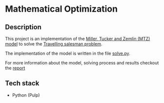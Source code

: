 # Mathematical Optimization

## Description

This project is an implementation of the [Miller, Tucker and Zemlin (MTZ) model](http://quanscope.com/TSP_MTZ.pdf) to solve the [Travelling salesman problem](https://en.wikipedia.org/wiki/Travelling_salesman_problem).

The implementation of the model is written in the file [solve.py](/solve.py).

For more information about the model, solving process and results checkout the [report](/relatorioProgmat.pdf)

## Tech stack
* Python (Pulp)
